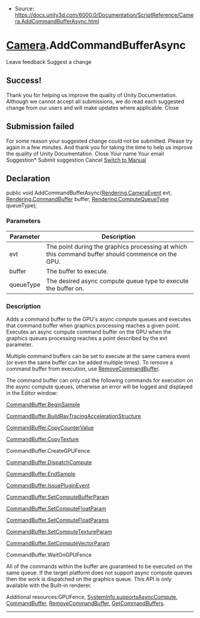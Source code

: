 * Source: https://docs.unity3d.com/6000.0/Documentation/ScriptReference/Camera.AddCommandBufferAsync.html

#  [Camera](https://docs.unity3d.com/6000.0/Documentation/ScriptReference/Camera.html).AddCommandBufferAsync
Leave feedback
Suggest a change
## Success!
Thank you for helping us improve the quality of Unity Documentation. Although we cannot accept all submissions, we do read each suggested change from our users and will make updates where applicable.
Close
## Submission failed
For some reason your suggested change could not be submitted. Please <a>try again</a> in a few minutes. And thank you for taking the time to help us improve the quality of Unity Documentation.
Close
Your name Your email Suggestion* Submit suggestion
Cancel
[Switch to Manual](https://docs.unity3d.com/6000.0/Documentation/Manual/class-Camera.html "Go to Camera Component in the Manual")
## Declaration
public void AddCommandBufferAsync([Rendering.CameraEvent](https://docs.unity3d.com/6000.0/Documentation/ScriptReference/Rendering.CameraEvent.html) evt, [Rendering.CommandBuffer](https://docs.unity3d.com/6000.0/Documentation/ScriptReference/Rendering.CommandBuffer.html) buffer, [Rendering.ComputeQueueType](https://docs.unity3d.com/6000.0/Documentation/ScriptReference/Rendering.ComputeQueueType.html) queueType); 
### Parameters
Parameter | Description  
---|---  
evt | The point during the graphics processing at which this command buffer should commence on the GPU.  
buffer | The buffer to execute.  
queueType | The desired async compute queue type to execute the buffer on.  
### Description
Adds a command buffer to the GPU's async compute queues and executes that command buffer when graphics processing reaches a given point.
Executes an async compute command buffer on the GPU when the graphics queues processing reaches a point described by the evt parameter.  
  
Multiple command buffers can be set to execute at the same camera event (or even the same buffer can be added multiple times). To remove a command buffer from execution, use [RemoveCommandBuffer](https://docs.unity3d.com/6000.0/Documentation/ScriptReference/Camera.RemoveCommandBuffer.html).  
  
The command buffer can only call the following commands for execution on the async compute queues, otherwise an error will be logged and displayed in the Editor window:  
  
[CommandBuffer.BeginSample](https://docs.unity3d.com/6000.0/Documentation/ScriptReference/Rendering.CommandBuffer.BeginSample.html)  
  
[CommandBuffer.BuildRayTracingAccelerationStructure](https://docs.unity3d.com/6000.0/Documentation/ScriptReference/Rendering.CommandBuffer.BuildRayTracingAccelerationStructure.html)  
  
[CommandBuffer.CopyCounterValue](https://docs.unity3d.com/6000.0/Documentation/ScriptReference/Rendering.CommandBuffer.CopyCounterValue.html)  
  
[CommandBuffer.CopyTexture](https://docs.unity3d.com/6000.0/Documentation/ScriptReference/Rendering.CommandBuffer.CopyTexture.html)  
  
CommandBuffer.CreateGPUFence  
  
[CommandBuffer.DispatchCompute](https://docs.unity3d.com/6000.0/Documentation/ScriptReference/Rendering.CommandBuffer.DispatchCompute.html)  
  
[CommandBuffer.EndSample](https://docs.unity3d.com/6000.0/Documentation/ScriptReference/Rendering.CommandBuffer.EndSample.html)  
  
[CommandBuffer.IssuePluginEvent](https://docs.unity3d.com/6000.0/Documentation/ScriptReference/Rendering.CommandBuffer.IssuePluginEvent.html)  
  
[CommandBuffer.SetComputeBufferParam](https://docs.unity3d.com/6000.0/Documentation/ScriptReference/Rendering.CommandBuffer.SetComputeBufferParam.html)  
  
[CommandBuffer.SetComputeFloatParam](https://docs.unity3d.com/6000.0/Documentation/ScriptReference/Rendering.CommandBuffer.SetComputeFloatParam.html)  
  
[CommandBuffer.SetComputeFloatParams](https://docs.unity3d.com/6000.0/Documentation/ScriptReference/Rendering.CommandBuffer.SetComputeFloatParams.html)  
  
[CommandBuffer.SetComputeTextureParam](https://docs.unity3d.com/6000.0/Documentation/ScriptReference/Rendering.CommandBuffer.SetComputeTextureParam.html)  
  
[CommandBuffer.SetComputeVectorParam](https://docs.unity3d.com/6000.0/Documentation/ScriptReference/Rendering.CommandBuffer.SetComputeVectorParam.html)  
  
CommandBuffer.WaitOnGPUFence  
  
All of the commands within the buffer are guaranteed to be executed on the same queue. If the target platform does not support async compute queues then the work is dispatched on the graphics queue. This API is only available with the Built-in renderer.  
  
Additional resources:GPUFence, [SystemInfo.supportsAsyncCompute](https://docs.unity3d.com/6000.0/Documentation/ScriptReference/SystemInfo-supportsAsyncCompute.html), [CommandBuffer](https://docs.unity3d.com/6000.0/Documentation/ScriptReference/Rendering.CommandBuffer.html), [RemoveCommandBuffer](https://docs.unity3d.com/6000.0/Documentation/ScriptReference/Camera.RemoveCommandBuffer.html), [GetCommandBuffers](https://docs.unity3d.com/6000.0/Documentation/ScriptReference/Camera.GetCommandBuffers.html).
* * *
